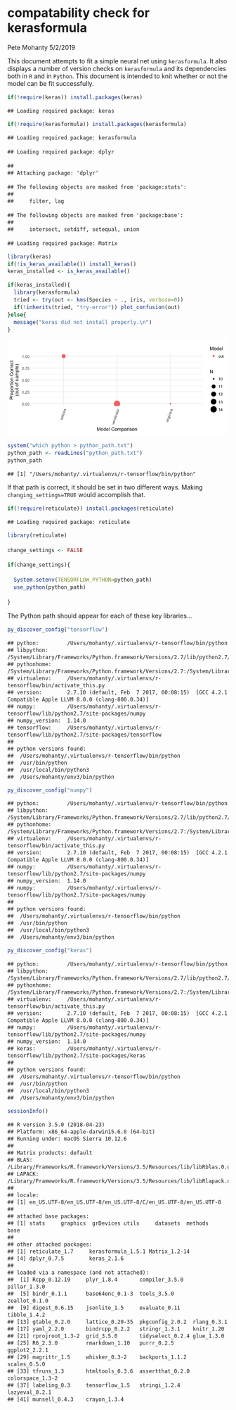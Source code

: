 compatability check for kerasformula
================
Pete Mohanty
5/2/2019

This document attempts to fit a simple neural net using `kerasformula`. It also displays a number of version checks on `kerasformula` and its dependencies both in `R` and in `Python`. This document is intended to knit whether or not the model can be fit successfully.

``` r
if(!require(keras)) install.packages(keras)
```

    ## Loading required package: keras

``` r
if(!require(kerasformula)) install.packages(kerasformula)
```

    ## Loading required package: kerasformula

    ## Loading required package: dplyr

    ## 
    ## Attaching package: 'dplyr'

    ## The following objects are masked from 'package:stats':
    ## 
    ##     filter, lag

    ## The following objects are masked from 'package:base':
    ## 
    ##     intersect, setdiff, setequal, union

    ## Loading required package: Matrix

``` r
library(keras)
if(!is_keras_available()) install_keras()
keras_installed <- is_keras_available()
```

``` r
if(keras_installed){
  library(kerasformula)
  tried <- try(out <- kms(Species ~ ., iris, verbose=0))
  if(!inherits(tried, "try-error")) plot_confusion(out)
}else{
  message("keras did not install properly.\n")
}
```

![](kerasformula_diagnostic_files/figure-markdown_github/example-1.png)

``` r
system("which python > python_path.txt")
python_path <- readLines("python_path.txt")
python_path
```

    ## [1] "/Users/mohanty/.virtualenvs/r-tensorflow/bin/python"

If that path is correct, it should be set in two different ways. Making `changing_settings=TRUE` would accomplish that.

``` r
if(!require(reticulate)) install.packages(reticulate)
```

    ## Loading required package: reticulate

``` r
library(reticulate)

change_settings <- FALSE

if(change_settings){
  
  System.setenv(TENSORFLOW_PYTHON=python_path)
  use_python(python_path)
    
}
```

The Python path should appear for each of these key libraries...

``` r
py_discover_config("tensorflow")
```

    ## python:         /Users/mohanty/.virtualenvs/r-tensorflow/bin/python
    ## libpython:      /System/Library/Frameworks/Python.framework/Versions/2.7/lib/python2.7/config/libpython2.7.dylib
    ## pythonhome:     /System/Library/Frameworks/Python.framework/Versions/2.7:/System/Library/Frameworks/Python.framework/Versions/2.7
    ## virtualenv:     /Users/mohanty/.virtualenvs/r-tensorflow/bin/activate_this.py
    ## version:        2.7.10 (default, Feb  7 2017, 00:08:15)  [GCC 4.2.1 Compatible Apple LLVM 8.0.0 (clang-800.0.34)]
    ## numpy:          /Users/mohanty/.virtualenvs/r-tensorflow/lib/python2.7/site-packages/numpy
    ## numpy_version:  1.14.0
    ## tensorflow:     /Users/mohanty/.virtualenvs/r-tensorflow/lib/python2.7/site-packages/tensorflow
    ## 
    ## python versions found: 
    ##  /Users/mohanty/.virtualenvs/r-tensorflow/bin/python
    ##  /usr/bin/python
    ##  /usr/local/bin/python3
    ##  /Users/mohanty/env3/bin/python

``` r
py_discover_config("numpy")
```

    ## python:         /Users/mohanty/.virtualenvs/r-tensorflow/bin/python
    ## libpython:      /System/Library/Frameworks/Python.framework/Versions/2.7/lib/python2.7/config/libpython2.7.dylib
    ## pythonhome:     /System/Library/Frameworks/Python.framework/Versions/2.7:/System/Library/Frameworks/Python.framework/Versions/2.7
    ## virtualenv:     /Users/mohanty/.virtualenvs/r-tensorflow/bin/activate_this.py
    ## version:        2.7.10 (default, Feb  7 2017, 00:08:15)  [GCC 4.2.1 Compatible Apple LLVM 8.0.0 (clang-800.0.34)]
    ## numpy:          /Users/mohanty/.virtualenvs/r-tensorflow/lib/python2.7/site-packages/numpy
    ## numpy_version:  1.14.0
    ## numpy:          /Users/mohanty/.virtualenvs/r-tensorflow/lib/python2.7/site-packages/numpy
    ## 
    ## python versions found: 
    ##  /Users/mohanty/.virtualenvs/r-tensorflow/bin/python
    ##  /usr/bin/python
    ##  /usr/local/bin/python3
    ##  /Users/mohanty/env3/bin/python

``` r
py_discover_config("keras")
```

    ## python:         /Users/mohanty/.virtualenvs/r-tensorflow/bin/python
    ## libpython:      /System/Library/Frameworks/Python.framework/Versions/2.7/lib/python2.7/config/libpython2.7.dylib
    ## pythonhome:     /System/Library/Frameworks/Python.framework/Versions/2.7:/System/Library/Frameworks/Python.framework/Versions/2.7
    ## virtualenv:     /Users/mohanty/.virtualenvs/r-tensorflow/bin/activate_this.py
    ## version:        2.7.10 (default, Feb  7 2017, 00:08:15)  [GCC 4.2.1 Compatible Apple LLVM 8.0.0 (clang-800.0.34)]
    ## numpy:          /Users/mohanty/.virtualenvs/r-tensorflow/lib/python2.7/site-packages/numpy
    ## numpy_version:  1.14.0
    ## keras:          /Users/mohanty/.virtualenvs/r-tensorflow/lib/python2.7/site-packages/keras
    ## 
    ## python versions found: 
    ##  /Users/mohanty/.virtualenvs/r-tensorflow/bin/python
    ##  /usr/bin/python
    ##  /usr/local/bin/python3
    ##  /Users/mohanty/env3/bin/python

``` r
sessionInfo()
```

    ## R version 3.5.0 (2018-04-23)
    ## Platform: x86_64-apple-darwin15.6.0 (64-bit)
    ## Running under: macOS Sierra 10.12.6
    ## 
    ## Matrix products: default
    ## BLAS: /Library/Frameworks/R.framework/Versions/3.5/Resources/lib/libRblas.0.dylib
    ## LAPACK: /Library/Frameworks/R.framework/Versions/3.5/Resources/lib/libRlapack.dylib
    ## 
    ## locale:
    ## [1] en_US.UTF-8/en_US.UTF-8/en_US.UTF-8/C/en_US.UTF-8/en_US.UTF-8
    ## 
    ## attached base packages:
    ## [1] stats     graphics  grDevices utils     datasets  methods   base     
    ## 
    ## other attached packages:
    ## [1] reticulate_1.7     kerasformula_1.5.1 Matrix_1.2-14     
    ## [4] dplyr_0.7.5        keras_2.1.6       
    ## 
    ## loaded via a namespace (and not attached):
    ##  [1] Rcpp_0.12.19     plyr_1.8.4       compiler_3.5.0   pillar_1.3.0    
    ##  [5] bindr_0.1.1      base64enc_0.1-3  tools_3.5.0      zeallot_0.1.0   
    ##  [9] digest_0.6.15    jsonlite_1.5     evaluate_0.11    tibble_1.4.2    
    ## [13] gtable_0.2.0     lattice_0.20-35  pkgconfig_2.0.2  rlang_0.3.1     
    ## [17] yaml_2.2.0       bindrcpp_0.2.2   stringr_1.3.1    knitr_1.20      
    ## [21] rprojroot_1.3-2  grid_3.5.0       tidyselect_0.2.4 glue_1.3.0      
    ## [25] R6_2.3.0         rmarkdown_1.10   purrr_0.2.5      ggplot2_2.2.1   
    ## [29] magrittr_1.5     whisker_0.3-2    backports_1.1.2  scales_0.5.0    
    ## [33] tfruns_1.3       htmltools_0.3.6  assertthat_0.2.0 colorspace_1.3-2
    ## [37] labeling_0.3     tensorflow_1.5   stringi_1.2.4    lazyeval_0.2.1  
    ## [41] munsell_0.4.3    crayon_1.3.4
